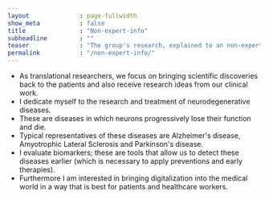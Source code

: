 ```yaml
---
layout              : page-fullwidth
show_meta           : false
title               : "Non-expert-info"
subheadline         : ""
teaser              : "The group's research, explained to an non-expert audience"
permalink           : "/non-expert-info/"
---
```

<ul>
   <li>As translational researchers, we focus on bringing scientific discoveries back to the patients and also receive research ideas from our clinical work.</li>
   <li>I dedicate myself to the research and treatment of neurodegenerative diseases.</li>
   <li>These are diseases in which neurons progressively lose their function and die.</li>
   <li>Typical representatives of these diseases are Alzheimer's disease, Amyotrophic Lateral Sclerosis and Parkinson's disease.</li>
   <li>I evaluate biomarkers; these are tools that allow us to detect these diseases earlier (which is necessary to apply preventions and early therapies).</li>
   <li>Furthermore I am interested in bringing digitalization into the medical world in a way that is best for patients and healthcare workers.</li>
</ul>
